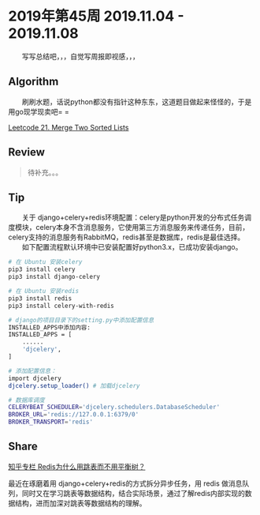 # 2019年第45周 2019.11.04 - 2019.11.08

&emsp;&emsp;写写总结吧，，，自觉写周报即视感，，，

## Algorithm

&emsp;&emsp;刷刷水题，话说python都没有指针这种东东，这道题目做起来怪怪的，于是用go现学现卖吧= =

[Leetcode 21. Merge Two Sorted Lists](https://leetcode.com/problems/merge-two-sorted-lists/)

## Review

> 待补充。。。

## Tip

&emsp;&emsp;关于 django+celery+redis环境配置：celery是python开发的分布式任务调度模块，celery本身不含消息服务，它使用第三方消息服务来传递任务，目前，celery支持的消息服务有RabbitMQ，redis甚至是数据库，redis是最佳选择。  
&emsp;&emsp;如下配置流程默认环境中已安装配置好python3.x，已成功安装django。

```bash
# 在 Ubuntu 安装celery
pip3 install celery
pip3 install django-celery

# 在 Ubuntu 安装redis
pip3 install redis
pip3 install celery-with-redis

# django的项目目录下的setting.py中添加配置信息
INSTALLED_APPS中添加内容:
INSTALLED_APPS = [
    ......
    'djcelery',   
]

# 添加配置信息：
import djcelery
djcelery.setup_loader() # 加载djcelery

# 数据库调度
CELERYBEAT_SCHEDULER='djcelery.schedulers.DatabaseScheduler'
BROKER_URL='redis://127.0.0.1:6379/0'
BROKER_TRANSPORT='redis'

```

## Share

[知乎专栏 Redis为什么用跳表而不用平衡树？](https://zhuanlan.zhihu.com/p/23370124)

最近在琢磨着用 django+celery+redis的方式拆分异步任务，用 redis 做消息队列，同时又在学习跳表等数据结构，结合实际场景，通过了解redis内部实现的数据结构，进而加深对跳表等数据结构的理解。